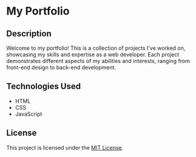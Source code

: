# My Portfolio

## Description

Welcome to my portfolio! This is a collection of projects I've worked on, showcasing my skills and expertise as a web developer. Each project demonstrates different aspects of my abilities and interests, ranging from front-end design to back-end development.

## Technologies Used

- HTML
- CSS
- JavaScript

## License

This project is licensed under the [MIT License](LICENSE).

